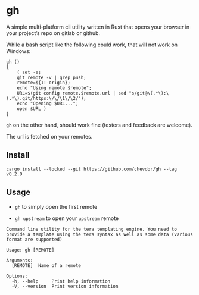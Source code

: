 # gh

A simple multi-platform cli utility written in Rust that opens your browser in your project’s repo on gitlab or github.

While a bash script like the following could work, that will not work on Windows:

    gh ()
    {
        ( set -e;
        git remote -v | grep push;
        remote=${1:-origin};
        echo "Using remote $remote";
        URL=$(git config remote.$remote.url | sed "s/git@\(.*\):\(.*\).git/https:\/\/\1\/\2/");
        echo "Opening $URL...";
        open $URL )
    }

`gh` on the other hand, should work fine (testers and feedback are welcome).

The url is fetched on your remotes.

## Install

    cargo install --locked --git https://github.com/chevdor/gh --tag v0.2.0

## Usage

-   `gh` to simply open the first remote

-   `gh upstream` to open your `upstream` remote

<!-- -->

    Command line utility for the tera templating engine. You need to provide a template using the tera syntax as well as some data (various format are supported)

    Usage: gh [REMOTE]

    Arguments:
      [REMOTE]  Name of a remote

    Options:
      -h, --help     Print help information
      -V, --version  Print version information
